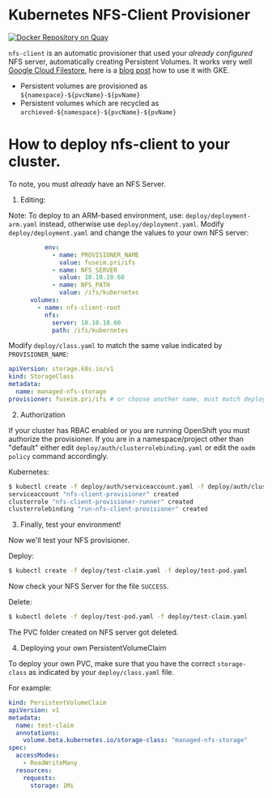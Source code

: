 # Kubernetes NFS-Client Provisioner

[![Docker Repository on Quay](https://quay.io/repository/rimusz/nfs-client-provisioner/status "Docker Repository on Quay")](https://quay.io/repository/rimusz/nfs-client-provisioner)


`nfs-client` is an automatic provisioner that used your *already configured* NFS server, automatically creating Persistent Volumes. It works very well [Google Cloud Filestore](https://cloud.google.com/sdk/gcloud/reference/beta/filestore/), here is a [blog post](https://rimusz.net/how-to-use-google-cloud-filestore-with-gke/) how to use it with GKE.

- Persistent volumes are provisioned as `${namespace}-${pvcName}-${pvName}`
- Persistent volumes which are recycled as `archieved-${namespace}-${pvcName}-${pvName}`

# How to deploy nfs-client to your cluster.

To note, you must *already* have an NFS Server.

1. Editing:

Note: To deploy to an ARM-based environment, use: `deploy/deployment-arm.yaml` instead, otherwise use `deploy/deployment.yaml`.
Modify `deploy/deployment.yaml` and change the values to your own NFS server:


```yaml
          env:
            - name: PROVISIONER_NAME
              value: fuseim.pri/ifs
            - name: NFS_SERVER
              value: 10.10.10.60
            - name: NFS_PATH
              value: /ifs/kubernetes
      volumes:
        - name: nfs-client-root
          nfs:
            server: 10.10.10.60
            path: /ifs/kubernetes
```

Modify `deploy/class.yaml` to match the same value indicated by `PROVISIONER_NAME`:

```yaml
apiVersion: storage.k8s.io/v1
kind: StorageClass
metadata:
  name: managed-nfs-storage
provisioner: fuseim.pri/ifs # or choose another name, must match deployment's env PROVISIONER_NAME'
```

2. Authorization

If your cluster has RBAC enabled or you are running OpenShift you must authorize the provisioner. If you are in a namespace/project other than "default" either edit `deploy/auth/clusterrolebinding.yaml` or edit the `oadm policy` command accordingly.

Kubernetes:

```sh
$ kubectl create -f deploy/auth/serviceaccount.yaml -f deploy/auth/clusterrole.yaml -f deploy/auth/clusterrolebinding.yaml
serviceaccount "nfs-client-provisioner" created
clusterrole "nfs-client-provisioner-runner" created
clusterrolebinding "run-nfs-client-provisioner" created
```

3. Finally, test your environment!

Now we'll test your NFS provisioner.

Deploy:

```sh
$ kubectl create -f deploy/test-claim.yaml -f deploy/test-pod.yaml
```

Now check your NFS Server for the file `SUCCESS`.

Delete:

```sh
$ kubectl delete -f deploy/test-pod.yaml -f deploy/test-claim.yaml
```

The PVC folder created on NFS server got deleted.

4. Deploying your own PersistentVolumeClaim

To deploy your own PVC, make sure that you have the correct `storage-class` as indicated by your `deploy/class.yaml` file.

For example:

```yaml
kind: PersistentVolumeClaim
apiVersion: v1
metadata:
  name: test-claim
  annotations:
    volume.beta.kubernetes.io/storage-class: "managed-nfs-storage"
spec:
  accessModes:
    - ReadWriteMany
  resources:
    requests:
      storage: 1Mi
```
